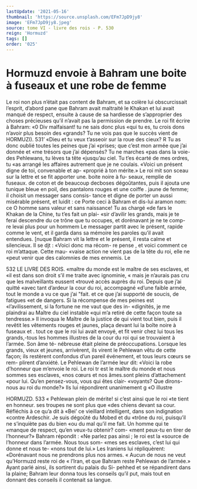 ```yaml
---
lastUpdate: '2021-05-16'
thumbnail: 'https://source.unsplash.com/EFm7JpD9jy8'
image: 'EFm7JpD9jy8.jpeg'
source: tome VI - livre des rois - P. 530
reign: 'Hormuzd'
tags: []
order: '025'
---
```


# Hormuzd envoie à Bahram une boite à fuseaux et une robe de femme

Le roi non plus n’était pas content de Bahram,
et sa colère lui obscurcissait l’esprit, d’abord pane
que Bahram avait maltraité le Khakan et lui avait
manqué de respect, ensuite à cause de sa hardiesse de s’approprier des choses précieuses qu’il n’avait
pas la permission de prendre. Le roi fit écrire à Bahram: «0 Div malfaisant! tu ne sais donc plus «qui tu es, tu crois dons n’avoir plus besoin des «grands? Tu ne vois pas que le succès vient de
HORMUZI). 531’ «Dieu et tu veux t’asseoir sur la roue des cieux?
R Tu as donc oublié toutes les peines que j’ai «prises; que c’est mon armée que j’ai donnée et
«me trésors que j’ai dépensés? Tu ne marches
«pas dans la voie-des Pehlewans, tu lèves ta tête «jusqu’au ciel. Tu t’es écarté de mes ordres, tu
«as arrangé les affaires autrement que je ne coulais. «Voici un présent digne de toi, convenable et ap- «proprié à ton mérite.» Le roi mit son sceau sur
la lettre et se fit apporter une. boite noire à fu- seaux, remplie de fuseaux. de coton et de beaucoup decboses dégoûtantes, puis il ajouta une tunique bleue en poil, des pantalons rouges et une coiffe
. jaune de femme; il choisit un messager sans consis- tance et digne de porter un aussi misérable présent,
et luidit : ce Porte ceci à Bahram et dis-lui aramon nom: ce O homme sans valeur et sans naissance! Tu as chargé «de fars le Khakan de la Chine, tu t’es fait un plai-
«sir d’avilir les grands, mais je te ferai descendre du
ce trône que tu occupes, et dorénavant je ne te comp-
re levai plus pour un hommem Le messager partit avec le présent, rapide comme le vent, et il garda dans
sa mémoire les paroles qu’il avait entendues.
[nuque Bahram vit la lettre et le présent, il resta calme et silencieux. Il se djt : «Voici donc ma récom- re pense , et voici comment ce roi m’attaque. Cette mau- «vaise action ne vient pas de la tête du roi, elle ne «peut venir que des calomnies de mes ennemis. Le

532 LE LIVRE DES ROIS.
«maître du monde est le maître de ses esclaves, et
«il est dans son droit s’il me traite avec ignominie, « mais je n’aurais pas cru que les malveillants eussent «trouvé accès auprès du roi. Depuis que j’ai quitté
«avec tant d’ardeur la cour du roi, accompagné «d’une faible armée, tout le monde a vu ce que j’ai
"fait. et ce que j’ai supporté de soucis, de fatigues «et de dangers. Si la récompense de mes peines est «l’avilissement, si la fortune ne me vaut que des in- «dignités, je me plaindrai au Maître du ciel instable «qui m’a retiré de cette façon toute sa tendresse.»
Il invoqua le Maître de la justice de qui vient tout bien, puis il revêtit les vêtements rouges et jaunes, plaça devant lui la boîte noire à fuseaux et .
tout ce que le roi lui avait envoyé, et fit venir chez lui tous les grands,-tous les hommes illustres de la cour du roi qui se trouvaient à l’armée. Son âme té-
nébreuse était pleine de préoccupations. Lorsque les
grands, vieux et jeunes, arrivèrent, ils virent le Pehlewan vêtu de cette façon; ils restèrent confondus d’un pareil événement, et tous leurs cœurs se rem-
plirent d’anxiété. Le Pehlewan de l’armée leur dit:
«Voici la robe d’honneur que m’envoie le roi. Le roi
tr est le maître du monde et nous sommes ses esclaves, «nos cœurs et nos âmes.sont pleins d’attachement «pour lui. Qu’en pensez-vous, vous qui êtes clair- «voyants? Que dirons-nous au roi du monde?»
Ils lui répondirent unanimement g «O illustre

HORMUZD. 533 « Pehlewan plein de mérite! si c’est ainsi que le roi
«te tient en honneur. ses troupes ne sont plus que «des chiens devant sa cour. Réfléchis à ce qu’a dit à
«Bei’ ce vieillard intelligent, dans son indignation «contre Ardeschir. Je suis dégoûté du Mobed et du «trône du roi, puisqu’il ne s’inquiète pas du bien
«ou du mal qu’il me fait. Un homme qui te «manque de respect, qu’en veux-tu obtenir? com- «ment peux-tu en tirer de l’honneur?» Bahram répondit : «Ne parlez pas ainsi ; le roi est la «source de l’honneur dans l’armée. Nous tous som-
«mes ses esclaves, c’est lui qui donne et nous te- «nons tout de lui.» Les Iraniens lui répliquèrent: «Dorénavant nous ne prendrons plus nos armes. « Aucun de nous ne veut qu’Hormuzd reste roi de « l’Iran, et que Bahram reste Pehlewan de l’armée.»
Ayant parlé ainsi, ils sortirent du palais du Si- pehhed et se répandirent dans la plaine; Bahram leur donna tous les conseils qu’il put, mais tout en donnant des conseils il contenait sa langue.
